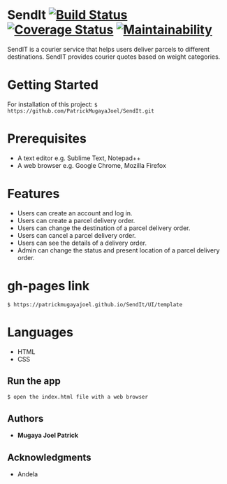 # SendIt [![Build Status](https://travis-ci.org/PatrickMugayaJoel/SendIt.svg?branch=ft-get_all_delivery_orders-161806741)](https://travis-ci.org/PatrickMugayaJoel/SendIt) [![Coverage Status](https://coveralls.io/repos/github/PatrickMugayaJoel/SendIt/badge.svg?branch=ft-get_all_delivery_orders-161806741)](https://coveralls.io/github/PatrickMugayaJoel/SendIt?branch=ft-get_all_delivery_orders-161806741) [![Maintainability](https://api.codeclimate.com/v1/badges/7a64cecee106d76232d1/maintainability)](https://codeclimate.com/github/PatrickMugayaJoel/SendIt/maintainability)

SendIT is a courier service that helps users deliver parcels to different destinations. SendIT provides courier quotes based on weight categories.
    

# Getting Started

For installation of this project:  `$ https://github.com/PatrickMugayaJoel/SendIt.git`

# Prerequisites

* A text editor e.g. Sublime Text, Notepad++
* A web browser e.g. Google Chrome, Mozilla Firefox

# Features

* Users can create an account and log in.
* Users can create a parcel delivery order.
* Users can change the destination of a parcel delivery order.
* Users can cancel a parcel delivery order.
* Users can see the details of a delivery order.
* Admin can change the status and present location of a parcel delivery order.

# gh-pages link

`$ https://patrickmugayajoel.github.io/SendIt/UI/template`
 
# Languages

* HTML
* CSS

## Run the app

`$ open the index.html file with a web browser`

## Authors

* **Mugaya Joel Patrick**
 
## Acknowledgments

* Andela





